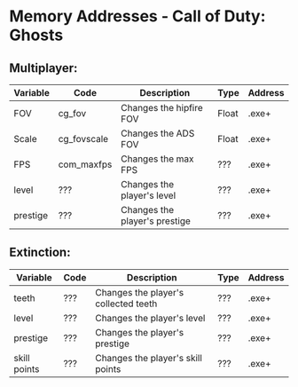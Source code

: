 # Memory Addresses - Call of Duty: Ghosts

## Multiplayer:

| Variable | Code | Description | Type | Address |
| --- | --- | --- | --- | --- |
| FOV | cg_fov | Changes the hipfire FOV | Float | .exe+ |
| Scale | cg_fovscale | Changes the ADS FOV | Float | .exe+ |
| FPS | com_maxfps | Changes the max FPS | ??? | .exe+ |
| level | ??? | Changes the player's level | ??? | .exe+ |
| prestige | ??? | Changes the player's prestige | ??? | .exe+ |

## Extinction:

| Variable | Code | Description | Type | Address |
| --- | --- | --- | --- | --- |
| teeth | ??? | Changes the player's collected teeth | ??? | .exe+ |
| level | ??? | Changes the player's level | ??? | .exe+ |
| prestige | ??? | Changes the player's prestige | ??? | .exe+ |
| skill points | ??? | Changes the player's skill points | ??? | .exe+ |
